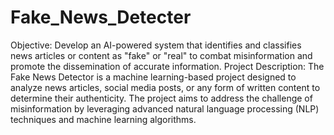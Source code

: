 # Fake_News_Detecter
Objective:
Develop an AI-powered system that identifies and classifies news articles or content as "fake" or "real" to combat 
misinformation and promote the dissemination of accurate information.
Project Description:
The Fake News Detector is a machine learning-based project designed to analyze news articles, 
social media posts, or any form of written content to determine their authenticity.
The project aims to address the challenge of misinformation by leveraging advanced natural language processing (NLP) techniques and machine learning algorithms.
